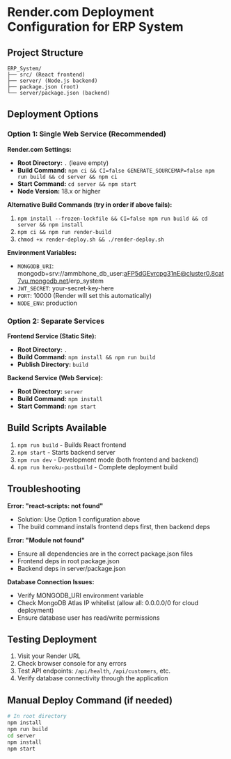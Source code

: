 # Render.com Deployment Configuration for ERP System

## Project Structure
```
ERP_System/
├── src/ (React frontend)
├── server/ (Node.js backend)
├── package.json (root)
└── server/package.json (backend)
```

## Deployment Options

### Option 1: Single Web Service (Recommended)

**Render.com Settings:**
- **Root Directory:** `.` (leave empty)
- **Build Command:** `npm ci && CI=false GENERATE_SOURCEMAP=false npm run build && cd server && npm ci`
- **Start Command:** `cd server && npm start`
- **Node Version:** 18.x or higher

**Alternative Build Commands (try in order if above fails):**
1. `npm install --frozen-lockfile && CI=false npm run build && cd server && npm install`
2. `npm ci && npm run render-build`
3. `chmod +x render-deploy.sh && ./render-deploy.sh`

**Environment Variables:**
- `MONGODB_URI`: mongodb+srv://ammbhone_db_user:aFP5dGEyrcpg31nE@cluster0.8cat7vu.mongodb.net/erp_system
- `JWT_SECRET`: your-secret-key-here
- `PORT`: 10000 (Render will set this automatically)
- `NODE_ENV`: production

### Option 2: Separate Services

**Frontend Service (Static Site):**
- **Root Directory:** `.`
- **Build Command:** `npm install && npm run build`
- **Publish Directory:** `build`

**Backend Service (Web Service):**
- **Root Directory:** `server`
- **Build Command:** `npm install`
- **Start Command:** `npm start`

## Build Scripts Available

1. `npm run build` - Builds React frontend
2. `npm start` - Starts backend server
3. `npm run dev` - Development mode (both frontend and backend)
4. `npm run heroku-postbuild` - Complete deployment build

## Troubleshooting

**Error: "react-scripts: not found"**
- Solution: Use Option 1 configuration above
- The build command installs frontend deps first, then backend deps

**Error: "Module not found"**
- Ensure all dependencies are in the correct package.json files
- Frontend deps in root package.json
- Backend deps in server/package.json

**Database Connection Issues:**
- Verify MONGODB_URI environment variable
- Check MongoDB Atlas IP whitelist (allow all: 0.0.0.0/0 for cloud deployment)
- Ensure database user has read/write permissions

## Testing Deployment

1. Visit your Render URL
2. Check browser console for any errors
3. Test API endpoints: `/api/health`, `/api/customers`, etc.
4. Verify database connectivity through the application

## Manual Deploy Command (if needed)
```bash
# In root directory
npm install
npm run build
cd server
npm install
npm start
```